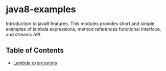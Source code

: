 java8-examples
==============

Introduction to java8 features. This modules provides short and simple examples of lambda expressions, method references
functional interface, and streams API.

Table of Contents
-----------------

  * [Lambda expressions](src/examples/SimpleLambda.java)
